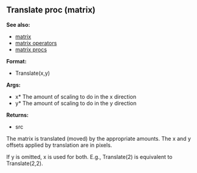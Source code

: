 ## Translate proc (matrix)
**See also:**
*   [matrix](/matrix)
*   [matrix operators](/matrix/operators)
*   [matrix procs](/matrix/proc)
<!-- -->
**Format:**
*   Translate(x,y)
<!-- -->
**Args:**
*   x* The amount of scaling to do in the x direction
*   y* The amount of scaling to do in the y direction
<!-- -->
**Returns:**
*   src


The matrix is translated (moved) by the appropriate amounts.
The x and y offsets applied by translation are in pixels. 

If y
is omitted, x is used for both. E.g., Translate(2) is equivalent to
Translate(2,2).